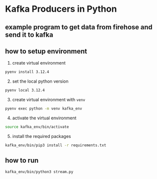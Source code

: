 # Kafka Producers in Python

## example program to get data from firehose and send it to kafka

## how to setup environment

1. create virtual environment

```bash
pyenv install 3.12.4
```

2. set the local python version

```bash
pyenv local 3.12.4
```

3. create virtual environment with `venv`

```bash
pyenv exec python -m venv kafka_env
```

4. activate the virtual environment

```bash
source kafka_env/bin/activate
```

5. install the required packages

```bash
kafka_env/bin/pip3 install -r requirements.txt
```

## how to run

```bash
kafka_env/bin/python3 stream.py
```
